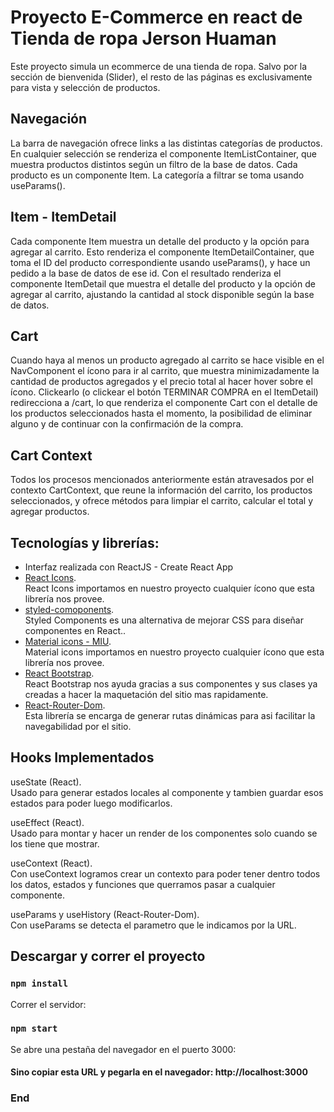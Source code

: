 # Proyecto E-Commerce en react de Tienda de ropa Jerson Huaman
Este proyecto simula un ecommerce de una tienda de ropa. Salvo por la sección de bienvenida (Slider), el resto de las páginas es exclusivamente para vista y selección de productos.


## Navegación
La barra de navegación ofrece links a las distintas categorías de productos. En cualquier selección se renderiza el componente ItemListContainer, que muestra productos distintos según un filtro de la base de datos. Cada producto es un componente Item.
La categoría a filtrar se toma usando useParams().

## Item - ItemDetail

Cada componente Item muestra un detalle del producto y la opción para agregar al carrito. Esto renderiza el componente ItemDetailContainer, que toma el ID del producto correspondiente usando useParams(), y hace un pedido a la base de datos de ese id. Con el resultado renderiza el componente ItemDetail que muestra el detalle del producto y la opción de agregar al carrito, ajustando la cantidad al stock disponible según la base de datos.

## Cart

Cuando haya al menos un producto agregado al carrito se hace visible en el NavComponent el ícono para ir al carrito, que muestra minimizadamente la cantidad de productos agregados y el precio total al hacer hover sobre el ícono. Clickearlo (o clickear el botón TERMINAR COMPRA en el ItemDetail) redirecciona a /cart, lo que renderiza el componente Cart con el detalle de los productos seleccionados hasta el momento, la posibilidad de eliminar alguno y de continuar con la confirmación de la compra.

## Cart Context

Todos los procesos mencionados anteriormente están atravesados por el contexto CartContext, que reune la información del carrito, los productos seleccionados, y ofrece métodos para limpiar el carrito, calcular el total y agregar productos.

## Tecnologías y librerías:

- Interfaz realizada con ReactJS - Create React App
- [React Icons](https://react-icons.github.io/react-icons/).\
  React Icons importamos en nuestro proyecto cualquier ícono que esta librería nos provee.
- [styled-comoponents](https://styled-components.com/).\
  Styled Components es una alternativa de mejorar CSS para diseñar componentes en React..
- [Material icons - MIU](https://mui.com/components/material-icons/).\
  Material icons importamos en nuestro proyecto cualquier ícono que esta librería nos provee.
- [React Bootstrap](https://react-bootstrap.github.io/).\
  React Bootstrap nos ayuda gracias a sus componentes y sus clases ya creadas a hacer la maquetación del sitio mas rapidamente.
- [React-Router-Dom](https://reactrouter.com/web/guides/quick-start).\
  Esta librería se encarga de generar rutas dinámicas para asi facilitar la navegabilidad por el sitio.

## Hooks Implementados

useState (React).\
Usado para generar estados locales al componente y tambien guardar esos estados para poder luego modificarlos.

useEffect (React).\
Usado para montar y hacer un render de los componentes solo cuando se los tiene que mostrar.

useContext (React).\
Con useContext logramos crear un contexto para poder tener dentro todos los datos, estados y funciones que querramos pasar a cualquier componente.

useParams y useHistory (React-Router-Dom).\
Con useParams se detecta el parametro que le indicamos por la URL.


## Descargar y correr el proyecto

### `npm install`
Correr el servidor:
### `npm start`

Se abre una pestaña del navegador en el puerto 3000:
#### Sino copiar esta URL y pegarla en el navegador: http://localhost:3000



### End
